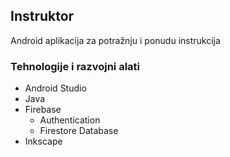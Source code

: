 ## Instruktor
Android aplikacija za potražnju i ponudu instrukcija


### Tehnologije i razvojni alati
- Android Studio
- Java
- Firebase
  - Authentication
  - Firestore Database
- Inkscape


